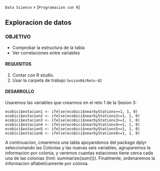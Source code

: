 `Data Science` > [`Programacion con R`]
## Exploracion de datos

### OBJETIVO
- Comprobar la estructura de la tabla
- Ver correlaciones entre variables

#### REQUISITOS
1. Contar con R studio.
1. Usar la carpeta de trabajo `Sesion04/Reto-02`

#### DESARROLLO
Usaremos las variables que crearmos en el reto 1 de la Sesion 3: 
```{r}
ecobici$estacion1 <- ifelse(ecobici$nearbyStations>=1, 1, 0)
ecobici$estacion2 <- ifelse(ecobici$nearbyStations2>=1, 1, 0)
ecobici$estacion3 <- ifelse(ecobici$nearbyStations3>=1, 1, 0)
ecobici$estacion4 <- ifelse(ecobici$nearbyStations4>=1, 1, 0)
ecobici$estacion5 <- ifelse(ecobici$nearbyStations5>=1, 1, 0)
ecobici$estacion6 <- ifelse(ecobici$nearbyStations6>=1, 1, 0)
```

A continuacion, crearemos una tabla apoyandonos del package dplyr seleccionando las Colonias y las nuevas seis variables, agruparemos la informacion por colonia, y veremos cuantas estaciones tiene cerca cada una de las colonias (hint: summarize(sum())). Finalmente, ordenaremos la informacion alfabeticamente por colonia. 